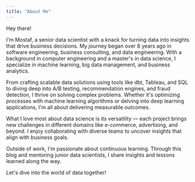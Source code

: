 ```yaml
---
title: "About Me"
---
```


Hey there!

I'm Mostaf, a senior data scientist with a knack for turning data into insights that drive business decisions. My journey began over 8 years ago in software engineering, business consulting, and data engineering. With a background in computer engineering and a master's in data science, I specialize in machine learning, big data management, and business analytics.

From crafting scalable data solutions using tools like dbt, Tableau, and SQL to diving deep into A/B testing, recommendation engines, and fraud detection, I thrive on solving complex problems. Whether it's optimizing processes with machine learning algorithms or delving into deep learning applications, I'm all about delivering measurable outcomes.

What I love most about data science is its versatility — each project brings new challenges in different domains like e-commerce, advertising, and beyond. I enjoy collaborating with diverse teams to uncover insights that align with business goals.

Outside of work, I'm passionate about continuous learning. Through this blog and mentoring junior data scientists, I share insights and lessons learned along the way.

Let's dive into the world of data together!